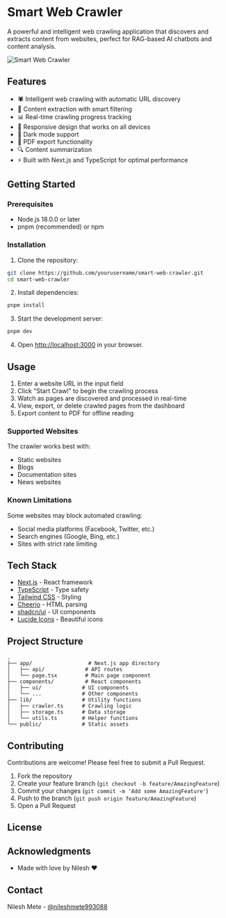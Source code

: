 # Smart Web Crawler

A powerful and intelligent web crawling application that discovers and extracts content from websites, perfect for RAG-based AI chatbots and content analysis.

![Smart Web Crawler](https://images.pexels.com/photos/1089438/pexels-photo-1089438.jpeg?auto=compress&cs=tinysrgb&w=1260&h=750&dpr=2)

## Features

- 🕷️ Intelligent web crawling with automatic URL discovery
- 📄 Content extraction with smart filtering
- 📊 Real-time crawling progress tracking
- 📱 Responsive design that works on all devices
- 🌙 Dark mode support
- 📑 PDF export functionality
- 🔍 Content summarization
- ⚡ Built with Next.js and TypeScript for optimal performance

## Getting Started

### Prerequisites

- Node.js 18.0.0 or later
- pnpm (recommended) or npm

### Installation

1. Clone the repository:
```bash
git clone https://github.com/yourusername/smart-web-crawler.git
cd smart-web-crawler
```

2. Install dependencies:
```bash
pnpm install
```

3. Start the development server:
```bash
pnpm dev
```

4. Open [http://localhost:3000](http://localhost:3000) in your browser.

## Usage

1. Enter a website URL in the input field
2. Click "Start Crawl" to begin the crawling process
3. Watch as pages are discovered and processed in real-time
4. View, export, or delete crawled pages from the dashboard
5. Export content to PDF for offline reading

### Supported Websites

The crawler works best with:
- Static websites
- Blogs
- Documentation sites
- News websites

### Known Limitations

Some websites may block automated crawling:
- Social media platforms (Facebook, Twitter, etc.)
- Search engines (Google, Bing, etc.)
- Sites with strict rate limiting

## Tech Stack

- [Next.js](https://nextjs.org/) - React framework
- [TypeScript](https://www.typescriptlang.org/) - Type safety
- [Tailwind CSS](https://tailwindcss.com/) - Styling
- [Cheerio](https://cheerio.js.org/) - HTML parsing
- [shadcn/ui](https://ui.shadcn.com/) - UI components
- [Lucide Icons](https://lucide.dev/) - Beautiful icons

## Project Structure

```
.
├── app/                  # Next.js app directory
│   ├── api/             # API routes
│   └── page.tsx         # Main page component
├── components/          # React components
│   ├── ui/             # UI components
│   └── ...             # Other components
├── lib/                # Utility functions
│   ├── crawler.ts      # Crawling logic
│   ├── storage.ts      # Data storage
│   └── utils.ts        # Helper functions
└── public/             # Static assets
```

## Contributing

Contributions are welcome! Please feel free to submit a Pull Request.

1. Fork the repository
2. Create your feature branch (`git checkout -b feature/AmazingFeature`)
3. Commit your changes (`git commit -m 'Add some AmazingFeature'`)
4. Push to the branch (`git push origin feature/AmazingFeature`)
5. Open a Pull Request

## License


## Acknowledgments

- Made with love by Nilesh ❤️

## Contact

Nilesh Mete - [@nileshmete993088](https://www.linkedin.com/in/nileshmete993088/)

